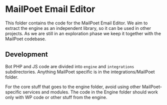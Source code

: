 # MailPoet Email Editor

This folder contains the code for the MailPoet Email Editor.
We aim to extract the engine as an independent library, so it can be used in other projects.
As we are still in an exploration phase we keep it together with the MailPoet codebase.

## Development

Bot PHP and JS code are divided into `engine` and `integrations` subdirectories.
Anything MailPoet specific is in the integrations/MailPoet folder.

For the core stuff that goes to the engine folder, avoid using other MailPoet-specific services and modules. The code in the Engine folder should work only with WP code or other stuff from the engine.
